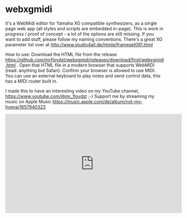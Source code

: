 # webxgmidi
It's a WebMidi editor for Yamaha XG compatible synthesizers, as a single page web app (all styles and scripts are embedded in-page).
This is work in progress / proof of concept - a lot of the options are still missing.
If you want to add stuff, please follow my naming conventions.
There's a great XG parameter list over at http://www.studio4all.de/htmle/frameset091.html

How to use:
Download the HTML file from the release https://github.com/mrfloydst/webxgmidi/releases/download/first/webxgmidi.html . 
Open that HTML file in a modern browser that supports WebMIDI (read: anything but Safari).
Confirm your browser is allowed to use MIDI.
You can use an external keyboard to play notes and send control data, this has a MIDI router built in.

I made this to have an interesting video on my YouTube channel, https://www.youtube.com/@mr_floydst  ;-)
Support me by streaming my music on Apple Music https://music.apple.com/de/album/not-my-hyena/1657940323
<iframe width="560" height="315" src="https://www.youtube.com/embed/DJVFJifyvvg?si=SSZg61NDoc-g8Ssb" title="YouTube video player" frameborder="0" allow="accelerometer; autoplay; clipboard-write; encrypted-media; gyroscope; picture-in-picture; web-share" referrerpolicy="strict-origin-when-cross-origin" allowfullscreen></iframe>
